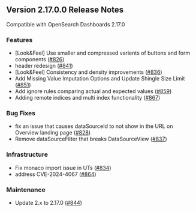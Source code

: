 ## Version 2.17.0.0 Release Notes

Compatible with OpenSearch Dashboards 2.17.0

### Features
* [Look&Feel] Use smaller and compressed varients of buttons and form components ([#826](https://github.com/opensearch-project/anomaly-detection-dashboards-plugin/pull/826))
* header redesign ([#841](https://github.com/opensearch-project/anomaly-detection-dashboards-plugin/pull/841))
* [Look&Feel] Consistency and density improvements ([#836](https://github.com/opensearch-project/anomaly-detection-dashboards-plugin/pull/836))
* Add Missing Value Imputation Options and Update Shingle Size Limit ([#851](https://github.com/opensearch-project/anomaly-detection-dashboards-plugin/pull/851))
* Add ignore rules comparing actual and expected values ([#859](https://github.com/opensearch-project/anomaly-detection-dashboards-plugin/pull/859))
* Adding remote indices and multi index functionality ([#867](https://github.com/opensearch-project/anomaly-detection-dashboards-plugin/pull/867))

### Bug Fixes
* fix an issue that causes dataSourceId to not show in the URL on Overview landing page ([#828](https://github.com/opensearch-project/anomaly-detection-dashboards-plugin/pull/828))
* Remove dataSourceFilter that breaks DataSourceView ([#837](https://github.com/opensearch-project/anomaly-detection-dashboards-plugin/pull/837))

### Infrastructure
* Fix monaco import issue in UTs ([#834](https://github.com/opensearch-project/anomaly-detection-dashboards-plugin/pull/834))
* address CVE-2024-4067 ([#864](https://github.com/opensearch-project/anomaly-detection-dashboards-plugin/pull/864))

### Maintenance
* Update 2.x to 2.17.0 ([#844](https://github.com/opensearch-project/anomaly-detection-dashboards-plugin/pull/844))